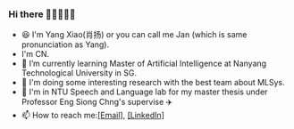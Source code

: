 ### Hi there 👋:technologist::student:

<!--
**swagshaw/swagshaw** is a ✨ _special_ ✨ repository because its `README.md` (this file) appears on your GitHub profile.

Here are some ideas to get you started:

- 🔭 I’m currently working on ...
- 🌱 I’m currently learning ...
- 👯 I’m looking to collaborate on ...
- 🤔 I’m looking for help with ...
- 💬 Ask me about ...
- 📫 How to reach me: ...
- 😄 Pronouns: ...
- ⚡ Fun fact: ... 
-->
- :satisfied: I'm Yang Xiao(肖扬) or you can call me Jan (which is same pronunciation as Yang). 
-  I'm CN.
-  🌱 I’m currently learning Master of Artificial Intelligence at Nanyang Technological University in SG.
-  :construction: I'm doing some interesting research with the best team about MLSys.
-  :school: I'm in NTU Speech and Language lab for my master thesis under Professor Eng Siong Chng's supervise :airplane:
-  📫 How to reach me:[[Email]](swagshaw1998@gmail.com), [[LinkedIn]](https://www.linkedin.com/in/yang-xiao-swag/)
